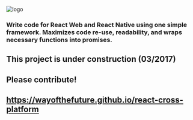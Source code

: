 ![logo](https://wayofthefuture.github.io/react-cross-platform/web/img/logo-500.png)

### Write code for React Web and React Native using one simple framework. Maximizes code re-use, readability, and wraps necessary functions into promises.

## This project is under construction (03/2017)
## Please contribute!

## https://wayofthefuture.github.io/react-cross-platform
